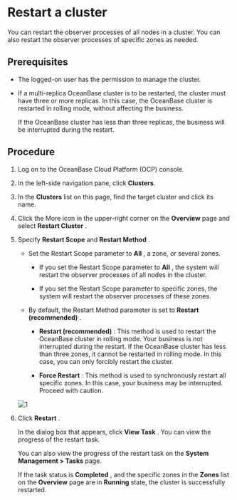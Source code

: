 # Restart a cluster

You can restart the observer processes of all nodes in a cluster. You can also restart the observer processes of specific zones as needed.

## Prerequisites

* The logged-on user has the permission to manage the cluster.

* If a multi-replica OceanBase cluster is to be restarted, the cluster must have three or more replicas. In this case, the OceanBase cluster is restarted in rolling mode, without affecting the business.

  If the OceanBase cluster has less than three replicas, the business will be interrupted during the restart.
  
## Procedure

1. Log on to the OceanBase Cloud Platform (OCP) console.

2. In the left-side navigation pane, click **Clusters**.

3. In the **Clusters** list on this page, find the target cluster and click its name.

4. Click the More icon in the upper-right corner on the **Overview** page and select **Restart Cluster** .

5. Specify **Restart Scope** and **Restart Method** .

   * Set the Restart Scope parameter to **All** , a zone, or several zones.

     * If you set the Restart Scope parameter to **All** , the system will restart the observer processes of all nodes in the cluster.

     * If you set the Restart Scope parameter to specific zones, the system will restart the observer processes of these zones.

   * By default, the Restart Method parameter is set to **Restart (recommended)** .

     * **Restart (recommended)** : This method is used to restart the OceanBase cluster in rolling mode. Your business is not interrupted during the restart. If the OceanBase cluster has less than three zones, it cannot be restarted in rolling mode. In this case, you can only forcibly restart the cluster.

     * **Force Restart** : This method is used to synchronously restart all specific zones. In this case, your business may be interrupted. Proceed with caution.

    ![1](https://obbusiness-private.oss-cn-shanghai.aliyuncs.com/doc/img/ocp/403-ce/%E9%87%8D%E5%90%AF%E9%9B%86%E7%BE%A4-1.png)

6. Click **Restart** .

   In the dialog box that appears, click **View Task** . You can view the progress of the restart task.

   You can also view the progress of the restart task on the **System Management \> Tasks** page.

   If the task status is **Completed** , and the specific zones in the **Zones** list on the **Overview** page are in **Running** state, the cluster is successfully restarted.
